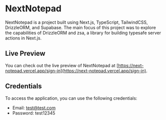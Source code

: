 # NextNotepad

NextNotepad is a project built using Next.js, TypeScript, TailwindCSS, DrizzleORM, and Supabase. The main focus of this project was to explore the capabilities of DrizzleORM and zsa, a library for building typesafe server actions in Next.js.

## Live Preview

You can check out the live preview of NextNotepad at [https://next-notepad.vercel.app/sign-in](https://next-notepad.vercel.app/sign-in).

## Credentials

To access the application, you can use the following credentials:

- Email: test@test.com
- Password: test12345
